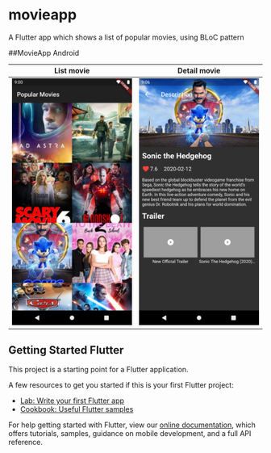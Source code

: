 # movieapp

A Flutter app which shows a list of popular movies, using BLoC pattern

##MovieApp Android

List movie             |  Detail movie
:-------------------------:|:-------------------------:
![](https://raw.githubusercontent.com/AlfredoHdez1709/movie_app/master/scren/home_android.png)  |  ![](https://raw.githubusercontent.com/AlfredoHdez1709/movie_app/master/scren/detail_android.png)


## Getting Started Flutter

This project is a starting point for a Flutter application.

A few resources to get you started if this is your first Flutter project:

- [Lab: Write your first Flutter app](https://flutter.dev/docs/get-started/codelab)
- [Cookbook: Useful Flutter samples](https://flutter.dev/docs/cookbook)

For help getting started with Flutter, view our
[online documentation](https://flutter.dev/docs), which offers tutorials,
samples, guidance on mobile development, and a full API reference.
